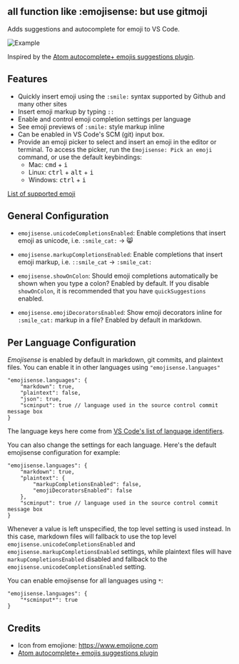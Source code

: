 ## all function like :emojisense: but use gitmoji

Adds suggestions and autocomplete for emoji to VS Code.

![Example](https://raw.githubusercontent.com/mattbierner/vscode-emojisense/master/media/example.gif)

Inspired by the [Atom autocomplete+ emojis suggestions plugin][atom].

## Features

- Quickly insert emoji using the `:smile:` syntax supported by Github and many other sites
- Insert emoji markup by typing `::`
- Enable and control emoji completion settings per language
- See emoji previews of `:smile:` style markup inline
- Can be enabled in VS Code's SCM (git) input box.
- Provide an emoji picker to select and insert an emoji in the editor or terminal. To access the picker, run the `Emojisense: Pick an emoji` command, or use the default keybindings:
    - Mac: <kbd>cmd</kbd> + <kbd>i</kbd>
    - Linux: <kbd>ctrl</kbd> + <kbd>alt</kbd> + <kbd>i</kbd>
    - Windows: <kbd>ctrl</kbd> + <kbd>i</kbd>

[List of supported emoji][cheat]

## General Configuration

- `emojisense.unicodeCompletionsEnabled`: Enable completions that insert emoji as unicode, i.e. `:smile_cat:` -> 😸

- `emojisense.markupCompletionsEnabled`: Enable completions that insert emoji markup, i.e. `::smile_cat` -> `:smile_cat:`

- `emojisense.showOnColon`: Should emoji completions automatically be shown when you type a colon? Enabled by default. If you disable `showOnColon`, it is recommended that you have `quickSuggestions` enabled.

- `emojisense.emojiDecoratorsEnabled`: Show emoji decorators inline for `:smile_cat:` markup in a file? Enabled by default in markdown.

## Per Language Configuration

*Emojisense* is enabled by default in markdown, git commits, and plaintext files. You can enable it in other languages using `"emojisense.languages"`

```jsonc
"emojisense.languages": {
    "markdown": true,
    "plaintext": false,
    "json": true,
    "scminput": true // language used in the source control commit message box
}
```

The language keys here come from [VS Code's list of language identifiers](https://code.visualstudio.com/docs/languages/identifiers).

You can also change the settings for each language. Here's the default emojisense configuration for example:

```jsonc
"emojisense.languages": {
    "markdown": true,
    "plaintext": {
        "markupCompletionsEnabled": false,
        "emojiDecoratorsEnabled": false
    },
    "scminput": true // language used in the source control commit message box
}
```

Whenever a value is left unspecified, the top level setting is used instead. In this case, markdown files will fallback to use the top level `emojisense.unicodeCompletionsEnabled` and `emojisense.markupCompletionsEnabled` settings, while plaintext files will have `markupCompletionsEnabled` disabled and fallback to the `emojisense.unicodeCompletionsEnabled` setting.

You can enable emojisense for all languages using `*`:

```jsonc
"emojisense.languages": {
    "*scminput*": true
}
```

## Credits

- Icon from emojione: https://www.emojione.com
- [Atom autocomplete+ emojis suggestions plugin][atom]


[atom]: https://atom.io/packages/autocomplete-emojis
[cheat]: https://www.webpagefx.com/tools/emoji-cheat-sheet/

